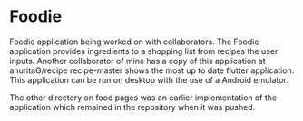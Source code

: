 # Foodie
Foodie application being worked on with collaborators. The Foodie application provides ingredients to a shopping list from recipes the  user inputs. Another collaborator of mine has a copy of this application at anuritaG/recipe
recipe-master shows the most up to date flutter application. This application can be run on desktop with the use of a Android emulator.

The other directory on food pages was an earlier implementation of the application which remained in the repository when it was pushed.

